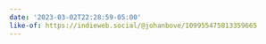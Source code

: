 ```yaml
---
date: '2023-03-02T22:28:59-05:00'
like-of: https://indieweb.social/@johanbove/109955475813359665
---
```

